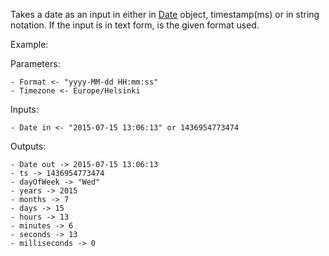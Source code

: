 
[comment]: # (Time & DateCanvasModule)
Takes a date as an input in either in [Date](https://docs.oracle.com/javase/8/docs/api/java/util/Date.html) object, timestamp(ms) or in string notation. If the input is in text form, is the given format used.  



Example:  



Parameters:  





	- Format <- "yyyy-MM-dd HH:mm:ss"
	- Timezone <- Europe/Helsinki



  

Inputs:  





	- Date in <- "2015-07-15 13:06:13" or 1436954773474



Outputs:   





	- Date out -> 2015-07-15 13:06:13
	- ts -> 1436954773474
	- dayOfWeek -> "Wed"
	- years -> 2015
	- months -> 7
	- days -> 15
	- hours -> 13
	- minutes -> 6
	- seconds -> 13
	- milliseconds -> 0